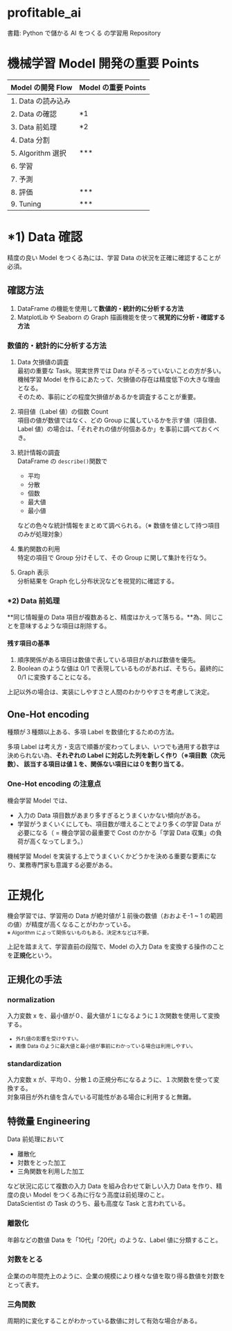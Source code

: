 # profitable_ai
書籍: Python で儲かる AI をつくる の学習用 Repository

# 機械学習 Model 開発の重要 Points

| Model の開発 Flow  | Model の重要 Points |
|-----------------|------------------|
| 1. Data の読み込み   |                  |
| 2. Data の確認     | *1               |
| 3. Data 前処理     | *2               |
| 4. Data 分割      |                  |
| 5. Algorithm 選択 | ***              |
| 6. 学習           |                  |
| 7. 予測           |                  |
| 8. 評価           | ***              |
| 9. Tuning       | ***              |

# *1) Data 確認
精度の良い Model をつくる為には、学習 Data の状況を正確に確認することが必須。

## 確認方法
1. DataFrame の機能を使用して**数値的・統計的に分析する方法**
2. MatplotLib や Seaborn の Graph 描画機能を使って**視覚的に分析・確認する方法**

### 数値的・統計的に分析する方法
1. Data 欠損値の調査  
  最初の重要な Task。現実世界では Data がそろっていないことの方が多い。機械学習 Model を作るにあたって、欠損値の存在は精度低下の大きな理由となる。  
  そのため、事前にどの程度欠損値があるかを調査することが重要。
2. 項目値（Label 値）の個数 Count  
  項目の値が数値ではなく、どの Group に属しているかを示す値（項目値、Label 値）の場合は、「それぞれの値が何個あるか」を事前に調べておくべき。
3. 統計情報の調査  
  DataFrame の `describe()`関数で  
    - 平均
    - 分散
    - 個数
    - 最大値
    - 最小値  

   などの色々な統計情報をまとめて調べられる。（※ 数値を値として持つ項目のみが処理対象）
4. 集約関数の利用  
  特定の項目で Group 分けそして、その Group に関して集計を行なう。
5. Graph 表示  
  分析結果を Graph 化し分布状況などを視覚的に確認する。
   
### *2) Data 前処理
**同じ情報量の Data 項目が複数あると、精度はかえって落ちる。**為、同じことを意味するような項目は削除する。
#### 残す項目の基準
1. 順序関係がある項目は数値で表している項目があれば数値を優先。
2. Boolean のような値は 0/1 で表現しているものがあれば、そちら。最終的に 0/1 に変換することになる。

上記以外の場合は、実装にしやすさと人間のわかりやすさを考慮して決定。

## One-Hot encoding
種類が３種類以上ある、多項 Label を数値化するための方法。

多項 Label は考え方・支店で順番が変わってしまい、いつでも通用する数字は決められない為、**それぞれの Label に対応した列を新しく作り（※項目数（次元数）、
該当する項目は値１を、関係ない項目には０を割り当てる**。

### One-Hot encoding の注意点
機会学習 Model では、
- 入力の Data 項目数があまり多すぎるとうまくいかない傾向がある。
- 学習がうまくいくにしても、項目数が増えることでより多くの学習 Data が必要になる（ = 機会学習の最重要で Cost のかかる「学習 Data 収集」の負荷が高くなってしまう。）

機械学習 Model を実装する上でうまくいくかどうかを決める重要な要素になり、業務専門家も意識する必要がある。

# 正規化
機会学習では、学習用の Data が絶対値が１前後の数値（おおよそ-1 ~ 1 の範囲の値）が精度が高くなることがわかっている。  
<small>※ Algorithm によって関係ないものもある。決定木などは不要。</small>

上記を踏まえて、学習直前の段階で、Model の入力 Data を変換する操作のことを**正規化**という。

## 正規化の手法
### normalization
入力変数 x を、最小値が０、最大値が１になるように１次関数を使用して変換する。  
<small>
- 外れ値の影響を受けやすい。
- 画像 Data のように最大値と最小値が事前にわかっている場合は利用しやすい。
</small>

### standardization
入力変数 x が、平均０、分散１の正規分布になるように、１次関数を使って変換する。  
対象項目が外れ値を含んでいる可能性がある場合に利用すると無難。

## 特微量 Engineering
Data 前処理において
- 離散化
- 対数をとった加工
- 三角関数を利用した加工

など状況に応じて複数の入力 Data を組み合わせて新しい入力 Data を作り、精度の良い Model をつくる為に行なう高度は前処理のこと。  
DataScientist の Task のうち、最も高度な Task と言われている。

### 離散化
年齢などの数値 Data を「10代」「20代」のような、Label 値に分類すること。

### 対数をとる
企業のの年間売上のように、企業の規模により様々な値を取り得る数値を対数をとって表す。

### 三角関数
周期的に変化することがわかっている数値に対して有効な場合がある。


